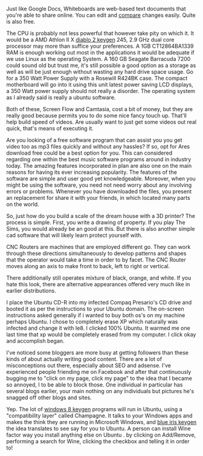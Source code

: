 Just like Google Docs, Whiteboards are web-based text documents that
you're able to share online. You can edit and
[compare](https://Www.Dictionary.com/browse/compare) changes easily.
Quite is also free.

The CPU is probably not less powerful that however take pity on which
it. It would be a AMD Athlon II X [diablo 2
keygen](https://wiki.rtech.support/Dvd_Decrypter_Software_The_Right_Way_To_Decript_Dvd)
245, 2.9 GHz dual core processor may more than suffice your preferences.
A 1GB CT12864BA1339 RAM is enough working out most in the applications
it would be adequate if we use Linux as the operating System. A 160 GB
Seagate Barracuda 7200 could sound old but trust me, it's still possible
a good option as a storage as well as will be just enough without
wasting any hard drive space usage. Go for a 350 Watt Power Supply with
a Rosewill R424BK case. The compact motherboard will go into it using
this unit latest power saving LCD displays, a 350 Watt power supply
should not really a disorder. The operating system as I already said is
really a ubuntu software.

Both of these, Screen Flow and Camtasia, cost a bit of money, but they
are really good because permits you to do some nice fancy touch up.
That'll help build speed of videos. Are usually want to just get some
videos out real quick, that's means of executing it.

Are you looking of a free software program that can assist you you get
video too as mp3 files quickly and without any hassles? If so, opt for
Ares download free could be a best option for you. This can considered
regarding one within the best music software programs around in industry
today. The amazing features incorporated in plan are also one on the
main reasons for having its ever increasing popularity. The features of
the software are simple and user good yet knowledgeable. Moreover, when
you might be using the software, you need not need worry about any
involving errors or problems. Whenever you have downloaded the files,
you present an replacement for share it with your friends, in which
located many parts on the world.

So, just how do you build a scale of the dream house with a 3D printer?
The process is simple. First, you write a drawing of property. If you
play The Sims, you would already be an good at this. But there is also
another simple cad software that will likely learn protect yourself
with.

CNC Routers are machines that are employed different go. They can work
through these directions simultaneously to develop patterns and shapes
that the operator would take a time in order to by facet. The CNC Router
moves along an axis to make front to back, left to right or vertical.

There additionally still operates mixture of black, orange, and white.
If you hate this look, there are alternative appearances offered very
much like in earlier distributions.

I place the Ubuntu CD-R into my infected Compaq Presario's CD drive and
booted it as per the instructions to your Ubuntu domain. The on-screen
instructions asked generally if i wanted to buy both os's on my machine
perhaps Ubuntu. I chose to completely erase XP which naturally was
infected and change it with Ie8. I clicked 100% Ubuntu. It warmed me one
last time that xp would be completely erased from my computer. I click
okay and accomplish began.

I've noticed some bloggers are more busy at getting followers than these
kinds of about actually writing good content. There are a lot of
misconceptions out there, especially about SEO and adsense. I've
experienced people friending me on Facebook and after that continuously
bugging me to "click on my page, click my page" to the idea that I
became so annoyed, I to be able to block those. One individual in
particular has several blogs earlier, your main nothing on any
individuals but pictures he's snagged off other blogs and sites.

Yep. The lot of [windows 8
keygen](https://wiki.wtfflorida.com/Drum_Mahchine_Software_-_Download_Drum_Machines)
programs will run in Ubuntu, using a "compatibility layer" called
Champagne. It talks to your Windows apps and makes the think they are
running in Microsoft Windows, and [blue iris
keygen](http://www2.compassis.com/mediawiki-dev/index.php/User:JuliBrass381223)
the idea translates to see say for you to Ubuntu. A person can install
Wine factor way you install anything else on Ubuntu . by clicking on
Add/Remove, performing a search for Wine, clicking the checkbox and
telling it in order to\!